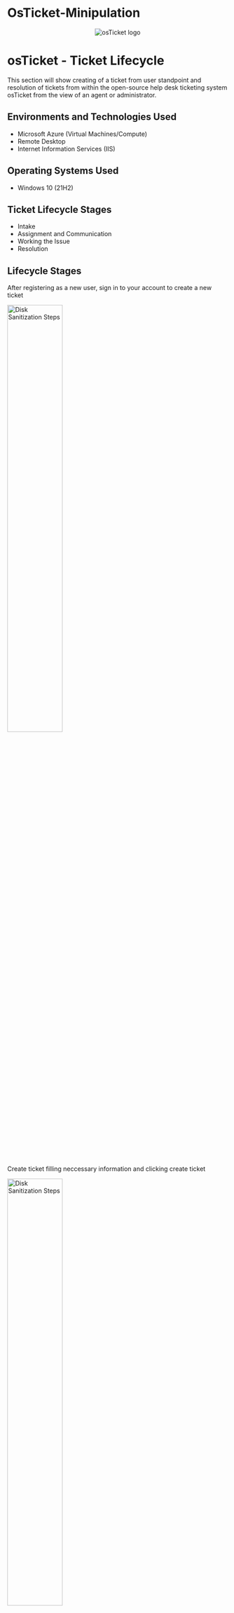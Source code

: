 # OsTicket-Minipulation

<p align="center">
<img src="https://i.imgur.com/Clzj7Xs.png" alt="osTicket logo"/>
</p>

<h1>osTicket - Ticket Lifecycle </h1>
This section will show creating of a ticket from user standpoint and resolution of tickets from within the open-source help desk ticketing system osTicket from the view of an agent or administrator.<br />


<h2>Environments and Technologies Used</h2>

- Microsoft Azure (Virtual Machines/Compute)
- Remote Desktop
- Internet Information Services (IIS)

<h2>Operating Systems Used </h2>

- Windows 10</b> (21H2)

<h2>Ticket Lifecycle Stages</h2>

- Intake
- Assignment and Communication
- Working the Issue
- Resolution


<h2>Lifecycle Stages</h2>

After registering as a new user, sign in to your account to create a new ticket

<p>
<img src="https://i.imgur.com/FFWG30R.png" height="50%" width="50%" alt="Disk Sanitization Steps"/>
</p>

Create ticket filling neccessary information and clicking create ticket
<p>
<img src="https://i.imgur.com/KmGztJX.png" height="50%" width="50%" alt="Disk Sanitization Steps"/>
</p>

As Admin or Agent in osTicket, locate the ticket queue
<p>
<img src="https://i.imgur.com/MWjjuIZ.png" height="50%" width="50%" alt="Disk Sanitization Steps"/>
</p>

Assign Ticket to the proper team or yourself and update the SLA
<p>
<img src="https://i.imgur.com/9I8Qzk7.png" height="50%" width="50%" alt="Disk Sanitization Steps"/>
</p>

reply to ticket and close or resolve the ticket
<p>
<img src="https://i.imgur.com/SeJNpAH.png" height="50%" width="50%" alt="Disk Sanitization Steps"/>
</p>

refresh ticket query to verify no new tickets are in queue
<p>
<img src="https://i.imgur.com/ssmapca.png" height="50%" width="50%" alt="Disk Sanitization Steps"/>
</p>



<p>
<img src="https://i.imgur.com/DJmEXEB.png" height="80%" width="80%" alt="Disk Sanitization Steps"/>
</p>
<p>
Lorem ipsum dolor sit amet, consectetur adipiscing elit, sed do eiusmod tempor incididunt ut labore et dolore magna aliqua. Ut enim ad minim veniam, quis nostrud exercitation ullamco laboris nisi ut aliquip ex ea commodo consequat. Duis aute irure dolor in reprehenderit in voluptate velit esse cillum dolore eu fugiat nulla pariatur.
</p>
<br />

<p>
<img src="https://i.imgur.com/DJmEXEB.png" height="80%" width="80%" alt="Disk Sanitization Steps"/>
</p>
<p>
Lorem ipsum dolor sit amet, consectetur adipiscing elit, sed do eiusmod tempor incididunt ut labore et dolore magna aliqua. Ut enim ad minim veniam, quis nostrud exercitation ullamco laboris nisi ut aliquip ex ea commodo consequat. Duis aute irure dolor in reprehenderit in voluptate velit esse cillum dolore eu fugiat nulla pariatur.
</p>
<br />

<p>
<img src="https://i.imgur.com/DJmEXEB.png" height="80%" width="80%" alt="Disk Sanitization Steps"/>
</p>
<p>
Lorem ipsum dolor sit amet, consectetur adipiscing elit, sed do eiusmod tempor incididunt ut labore et dolore magna aliqua. Ut enim ad minim veniam, quis nostrud exercitation ullamco laboris nisi ut aliquip ex ea commodo consequat. Duis aute irure dolor in reprehenderit in voluptate velit esse cillum dolore eu fugiat nulla pariatur.
</p>
<br />
